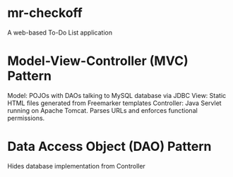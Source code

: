 # mr-checkoff
A web-based To-Do List application

# Model-View-Controller (MVC) Pattern

Model: POJOs with DAOs talking to MySQL database via JDBC
View: Static HTML files generated from Freemarker templates
Controller: Java Servlet running on Apache Tomcat. Parses URLs and enforces functional permissions.

# Data Access Object (DAO) Pattern

Hides database implementation from Controller
